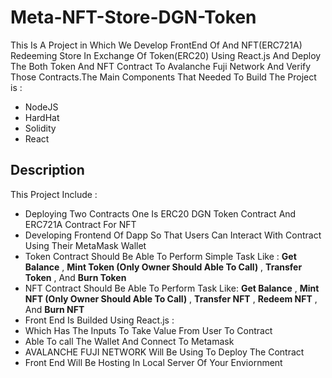 # Meta-NFT-Store-DGN-Token
This Is A Project in Which We Develop FrontEnd Of And NFT(ERC721A) Redeeming Store In Exchange Of Token(ERC20) Using React.js And Deploy The Both Token And NFT Contract To Avalanche Fuji Network And Verify Those Contracts.The Main Components That Needed To Build The Project is :
* NodeJS
* HardHat
* Solidity
* React
## Description
This Project Include :
* Deploying Two Contracts One Is ERC20 DGN Token Contract And ERC721A Contract For NFT
* Developing Frontend Of Dapp So That Users Can Interact With Contract Using Their MetaMask Wallet
* Token Contract Should Be Able To Perform Simple Task Like :
**Get Balance**  ,
**Mint Token (Only Owner Should Able To Call)** ,
**Transfer Token** ,
 And **Burn Token**
* NFT Contract Should Be Able To Perform Task Like:
**Get Balance**  ,
**Mint NFT (Only Owner Should Able To Call)** ,
**Transfer NFT** ,
**Redeem NFT** ,
 And **Burn NFT**
* Front End Is Builded Using React.js :
* Which Has The Inputs To Take Value From User To Contract
* Able To call The Wallet And Connect To Metamask
* AVALANCHE FUJI NETWORK Will Be Using To Deploy The Contract
* Front End Will Be Hosting In Local Server Of Your Enviornment
